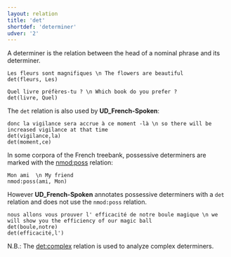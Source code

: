 ```yaml
---
layout: relation
title: 'det'
shortdef: 'determiner'
udver: '2'
---
```


A determiner is the relation between the head of a nominal phrase and its determiner. 

~~~ sdparse
Les fleurs sont magnifiques \n The flowers are beautiful
det(fleurs, Les)
~~~

~~~ sdparse
Quel livre préfères-tu ? \n Which book do you prefer ?
det(livre, Quel)
~~~

The `det` relation is also used by **UD_French-Spoken**:

~~~ sdparse
donc la vigilance sera accrue à ce moment -là \n so there will be increased vigilance at that time
det(vigilance,la)
det(moment,ce)
~~~

In some corpora of the French treebank, possessive determiners are marked with the [nmod:poss]() relation:

~~~ sdparse
Mon ami  \n My friend
nmod:poss(ami, Mon)
~~~

However **UD_French-Spoken** annotates possessive determiners with a `det` relation and does not use the `nmod:poss` relation.

~~~ sdparse
nous allons vous prouver l' efficacité de notre boule magique \n we will show you the efficiency of our magic ball
det(boule,notre)
det(efficacité,l')
~~~

N.B.: The [det:complex]() relation is used to analyze complex determiners.
